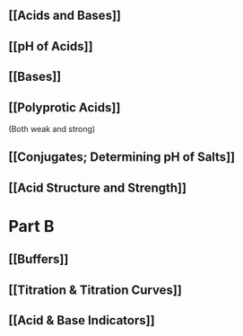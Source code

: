 
## [[Acids and Bases]]

## [[pH of Acids]]

## [[Bases]]

## [[Polyprotic Acids]]
(Both weak and strong)

## [[Conjugates; Determining pH of Salts]]

## [[Acid Structure and Strength]]

# Part B

## [[Buffers]]

## [[Titration & Titration Curves]]

## [[Acid & Base Indicators]]
